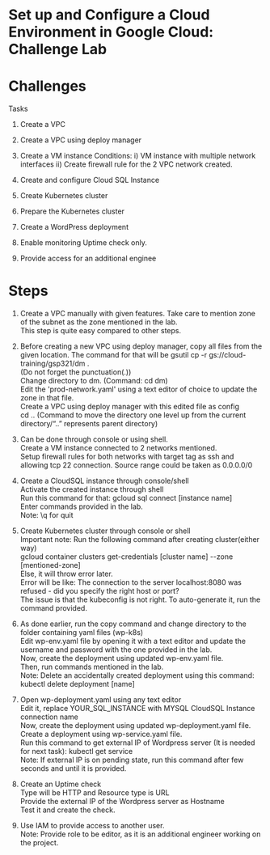 # Set up and Configure a Cloud Environment in Google Cloud: Challenge Lab

# Challenges

Tasks                                                                                                                                              

1. Create a VPC

2. Create a VPC using deploy manager

3. Create a VM instance
   Conditions: 
   i) VM instance with multiple network interfaces
   ii) Create firewall rule for the 2 VPC network created.
   
4. Create and configure Cloud SQL Instance
   
5. Create Kubernetes cluster

6. Prepare the Kubernetes cluster

7. Create a WordPress deployment

8. Enable monitoring
   Uptime check only.
   
9. Provide access for an additional enginee

# Steps

1. Create a VPC manually with given features. Take care to mention zone of the subnet as the zone mentioned in the lab.                                                         
   This step is quite easy compared to other steps.

2. Before creating a new VPC using deploy manager, copy all files from the given location. 
   The command for that will be gsutil cp -r gs://cloud-training/gsp321/dm .                                                                                      
   (Do not forget the punctuation(.))                                                                                     
   Change directory to dm. (Command: cd dm)                                                                                       
   Edit the 'prod-network.yaml' using a text editor of choice to update the zone in that file.                                                               
   Create a VPC using deploy manager with this edited file as config                                                                            
   cd .. (Command to move the directory one level up from the current directory/“..” represents parent directory)                                      
   
3. Can be done through console or using shell.                                                                                                  
   Create a VM instance connected to 2 networks mentioned.                                                                                               
   Setup firewall rules for both networks with target tag as ssh and allowing tcp 22 connection. Source range could be taken as 0.0.0.0/0                      
   
4. Create a CloudSQL instance through console/shell                                                                                         
   Activate the created instance through shell                                                                                          
   Run this command for that: gcloud sql connect [instance name]                                                                               
   Enter commands provided in the lab.                                                                                                           
   Note: \q for quit                                                                                                                                   
   
5. Create Kubernetes cluster through console or shell                                                                                                     
   Important note: Run the following command after creating cluster(either way)                                                                          
   gcloud container clusters get-credentials [cluster name] --zone [mentioned-zone]                                                                             
   Else, it will throw error later.                                                                                                                              
   Error will be like: The connection to the server localhost:8080 was refused - did you specify the right host or port?                                                
   The issue is that the kubeconfig is not right. To auto-generate it, run the command provided.                                                                             
   
6. As done earlier, run the copy command and change directory to the folder containing yaml files (wp-k8s)                                                  
   Edit wp-env.yaml file by opening it with a text editor and update the username and password with the one provided in the lab.                                       
   Now, create the deployment using updated wp-env.yaml file.                                                                                                       
   Then, run commands mentioned in the lab.                                                                                                         
   Note: Delete an accidentally created deployment using this command: kubectl delete deployment [name]                                                             
   
7. Open wp-deployment.yaml using any text editor                                                                                                                   
   Edit it, replace YOUR_SQL_INSTANCE with MYSQL CloudSQL Instance connection name                                                                                   
   Now, create the deployment using updated wp-deployment.yaml file.                                                                                           
   Create a deployment using wp-service.yaml file.                                                                                                                    
   Run this command to get external IP of Wordpress server (It is needed for next task): kubectl get service                                                           
   Note: If external IP is on pending state, run this command after few seconds and until it is provided.                                                          
   
8. Create an Uptime check                                                                                                                                   
   Type will be HTTP and Resource type is URL                                                                                                          
   Provide the external IP of the Wordpress server as Hostname                                                                                                  
   Test it and create the check.                                                                                                                     
                  
9. Use IAM to provide access to another user.                                                                                                                            
   Note: Provide role to be editor, as it is an additional engineer working on the project.                                                   
